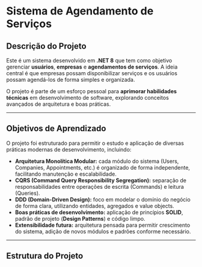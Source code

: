 # Sistema de Agendamento de Serviços

## Descrição do Projeto

Este é um sistema desenvolvido em **.NET 8** que tem como objetivo gerenciar **usuários**, **empresas** e **agendamentos de serviços**. A ideia central é que empresas possam disponibilizar serviços e os usuários possam agendá-los de forma simples e organizada.

O projeto é parte de um esforço pessoal para **aprimorar habilidades técnicas** em desenvolvimento de software, explorando conceitos avançados de arquitetura e boas práticas.

---

## Objetivos de Aprendizado

O projeto foi estruturado para permitir o estudo e aplicação de diversas práticas modernas de desenvolvimento, incluindo:

- **Arquitetura Monolítica Modular:** cada módulo do sistema (Users, Companies, Appointments, etc.) é organizado de forma independente, facilitando manutenção e escalabilidade.  
- **CQRS (Command Query Responsibility Segregation):** separação de responsabilidades entre operações de escrita (Commands) e leitura (Queries).  
- **DDD (Domain-Driven Design):** foco em modelar o domínio do negócio de forma clara, utilizando entidades, agregados e value objects.  
- **Boas práticas de desenvolvimento:** aplicação de princípios **SOLID**, padrão de projeto (**Design Patterns**) e código limpo.  
- **Extensibilidade futura:** arquitetura pensada para permitir crescimento do sistema, adição de novos módulos e padrões conforme necessário.

---

## Estrutura do Projeto